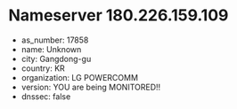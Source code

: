 # Nameserver 180.226.159.109

* as_number: 17858
* name: Unknown
* city: Gangdong-gu
* country: KR
* organization: LG POWERCOMM
* version: YOU are being MONITORED!!
* dnssec: false
